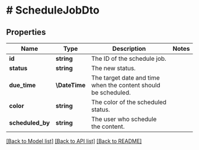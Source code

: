 # # ScheduleJobDto

## Properties

Name | Type | Description | Notes
------------ | ------------- | ------------- | -------------
**id** | **string** | The ID of the schedule job. |
**status** | **string** | The new status. |
**due_time** | **\DateTime** | The target date and time when the content should be scheduled. |
**color** | **string** | The color of the scheduled status. |
**scheduled_by** | **string** | The user who schedule the content. |

[[Back to Model list]](../../README.md#models) [[Back to API list]](../../README.md#endpoints) [[Back to README]](../../README.md)
